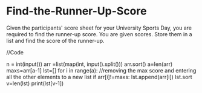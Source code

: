 # Find-the-Runner-Up-Score

Given the participants' score sheet for your University Sports Day, you are required to find the runner-up score. You are given  scores. Store them in a list and find the score of the runner-up.

//Code

n = int(input())
arr =list(map(int, input().split()))
arr.sort()
a=len(arr)
maxs=arr[a-1]
lst=[]
for i in range(a):                           //removing the max score and entering all the other elements to a new list
    if arr[i]!=maxs:
        lst.append(arr[i])
lst.sort
v=len(lst)
print(lst[v-1])
